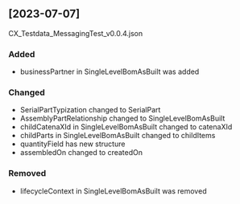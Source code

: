 ## [2023-07-07]
CX_Testdata_MessagingTest_v0.0.4.json
### Added

- businessPartner in SingleLevelBomAsBuilt was added

### Changed

- SerialPartTypization changed to SerialPart
- AssemblyPartRelationship changed to SingleLevelBomAsBuilt
- childCatenaXId in SingleLevelBomAsBuilt changed to catenaXId
- childParts in SingleLevelBomAsBuilt changed to childItems
- quantityField has new structure
- assembledOn changed to createdOn

### Removed

- lifecycleContext in SingleLevelBomAsBuilt was removed
